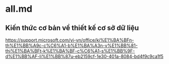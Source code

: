 # all.md

## Kiến thức cơ bản về thiết kế cơ sở dữ liệu
https://support.microsoft.com/vi-vn/office/ki%E1%BA%BFn-th%E1%BB%A9c-c%C6%A1-b%E1%BA%A3n-v%E1%BB%81-thi%E1%BA%BFt-k%E1%BA%BF-c%C6%A1-s%E1%BB%9F-d%E1%BB%AF-li%E1%BB%87u-eb2159cf-1e30-401a-8084-bd4f9c9ca1f5



